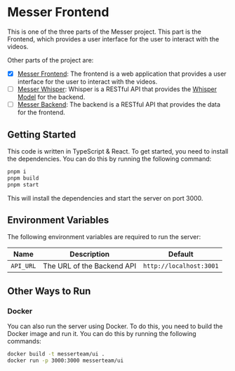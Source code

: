 [Whisper Model]: https://github.com/openai/whisper
[Messer Frontend]: https://github.com/messerteam/ui
[Messer Whisper]: https://github.com/messerteam/whisper
[Messer Backend]: https://github.com/messerteam/backend

# Messer Frontend

This is one of the three parts of the Messer project. This part is the Frontend, which provides a user interface for the user to interact with the videos.

Other parts of the project are:
- [x] [Messer Frontend]: The frontend is a web application that provides a user interface for the user to interact with the videos.
- [ ] [Messer Whisper]: Whisper is a RESTful API that provides the [Whisper Model] for the backend.
- [ ] [Messer Backend]: The backend is a RESTful API that provides the data for the frontend.

## Getting Started
This code is written in TypeScript & React. To get started, you need to install the dependencies. You can do this by running the following command:

```bash
pnpm i
pnpm build
pnpm start
```
This will install the dependencies and start the server on port 3000.

## Environment Variables
The following environment variables are required to run the server:

| Name | Description | Default |
|------|-------------|---------|
| `API_URL` | The URL of the Backend API | `http://localhost:3001` |

## Other Ways to Run
### Docker
You can also run the server using Docker. To do this, you need to build the Docker image and run it. You can do this by running the following commands:

```bash
docker build -t messerteam/ui .
docker run -p 3000:3000 messerteam/ui
```
